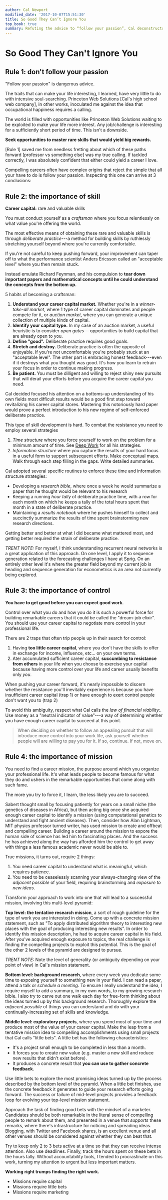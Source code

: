 ```yaml
---
author: Cal Newport
modified_date: '2017-10-07T15:51:30'
title: So Good They Can’t Ignore You
top_book: true
summary: Refuting the advice to “follow your passion”, Cal deconstructs the best approach to building a meaningful career. He proceeds to thoroughly map out an approach to define your professional life on your own terms, and gain the credibility to obtain it. Quite possibly the best career book I’ve ever read.
---
```

# So Good They Can't Ignore You

## Rule 1: don't follow your passion

"Follow your passion" is dangerous advice.

The traits that can make your life interesting, I learned, have very little to do with intensive soul-searching.  Princeton Web Solutions [Cal's high school web company], in other works, inoculated me against the idea that occupational happiness requires a calling.

The world is filled with opportunities like Princeton Web Solutions waiting to be exploited to make your life more interest.  Any job/challenge is interesting for a sufficiently short period of time.  This isn't a downside.

__Seek opportunities to master rare skills that would yield big rewards.__

[Rule 1] saved me from needless fretting about which of these paths forward [professor vs something else] was my true calling.  If tackled correctly, I was absolutely confident that either could yield a career I love.

Compelling careers often have complex origins that reject the simple that all your have to do is follow your passion.  Inspecting this one can arrive at 3 conclusions:

## Rule 2: the importance of skill

__Career capital:__ rare and valuable skills

You must conduct yourself as a _craftsman_ where you focus relentlessly on what value you're offering the world.  

The most effective means of obtaining these rare and valuable skills is through _deliberate practice_---a method for building skills by ruthlessly stretching yourself beyond where you're currently comfortable.

If you're not careful to keep pushing forward, your improvement can taper off to what the performance scientist Anders Ericsson called an "acceptable level" where you then remain stuck.

Instead emulate Richard Feynman, and his compulsion to __tear down important papers and mathematical concepts until he could understand the concepts from the bottom up.__

5 habits of becoming a craftsman:

1. __Understand your career capital market.__ Whether you're in a _winner-take-all market_, where 1 type of career capital dominates and people compete for it, or _auction market_, where you can generate a unique collection of multiple kinds of capital.
2. __Identify your capital type.__  In my case of an auction market, a useful heuristic is to consider _open gates_---opportunities to build capital that are already open to you.
3. __Define "good".__  Deliberate practice requires good goals.
4. __Stretch and destroy.__  Deliberate practice is often the opposite of enjoyable.  If you're not uncomfortable you're probably stuck at an "acceptable level".  The other part is embracing honest feedback---even if it destroys what you thought was good.  It's how you learn to retrain your focus in order to continue making progress.  
5. __Be patient.__  You must be dilligent and willing to reject shiny new pursuits that will derail your efforts before you acquire the career capital you need.

Cal decided focused his attention on a bottoms-up understanding of his own fields most difficult results would be a good first step toward revitalizing his career capital stores.  Mastering this notoriously hard paper would prove a perfect introduction to his new regime of self-enforced deliberate practice.

This type of skill development is hard.  To combat the resistance you need to employ several strategies

1. _Time structure_ where you force yourself to work on the problem for a minimum amount of time.  See [Deep Work][] for all his strategies.
2. _Information structure_ where you capture the results of your hard focus in a useful form to support subsequent efforts.  Make conceptual maps.  Walk through each step filling in the gaps.  Write detailed summaries.

[Deep Work]: bookx_deep_work.mdown

Cal adopted several specific routines to enforce these time and information structure strategies:

- Developing a _research bible_, where once a week he would summarize a paper that he thought would be relevant to his research
- Keeping a running _hour tally_ of deliberate practice time, with a row for each month on which he keeps a tally of the total hours spent that month in a state of deliberate practice.
- Maintaining a _results notebook_ where he pushes himself to collect and succinctly summarize the results of time spent brainstorming new research directions.

Getting better and better at what I did became what mattered most, and getting better required the strain of deliberate practice.

_TRENT NOTE:_ For myself, I think understanding recurrent neural networks is a great application of this approach.  On one level, I apply it to sequence generation related to the forecasting challenges I have at Sprig.  On an entirely other level it's where the greater field beyond my current job is heading and sequence generation for econometrics is an area not currently being explored.

## Rule 3: the importance of control

__You have to get good before you can expect good work.__

Control over what you do and how you do it is such a powerful force for building remarkable careers that it could be called the "dream-job elixir".  You should use your career capital to negotiate more control in your professional life.

There are 2 traps that often trip people up in their search for control:

1. Having __too little career capital__, where you don't have the skills to offer in exchange for income, influence, etc... on your own terms.
2. Ater accumulated sufficient career capital, __succumbing to resistance from others__ in your life when you choose to exercise your capital because having more control over your life and career usually benefits only _you_.

When pushing your career forward, it's nearly impossible to discern whether the resistance you'll inevitably experience is because you have insufficient career capital (trap 1) or have enough to exert control people don't want you to (trap 2)

To avoid this ambiguity, respect what Cal calls the _law of financial viability_:.  Use money as a "neutral indicator of value"---a way of determining whether you have enough career capital to succeed at this point.

>   When deciding on whether to follow an appealing pursuit that will introduce more control into your work life, ask yourself whether people will are willing to pay you for it.  If so, continue.  If not, move on.

## Rule 4: the importance of mission

You need to find a career mission, the purpose around which you organize your professional life.  It's what leads people to become famous for what they do and ushers in the remarkable opportunities that come along with such fame.

The more you try to force it, I learn, the less likely you are to succeed.  

Sabert thought small by focusing patiently for years on a small niche (the genetics of diseases in Africa), but then acting big once she acquired enough career capital to identify a mission (using computational genetics to understand and fight ancient diseases).  Then, consider how Alan Lightman, MIT physics professor turned writer, has used mission to create and offbeat and compelling career.  Building a career around the mission to expore the human side of science has led him to fascinating places.  And the success he has achieved along the way has afforded him the control to get away with things a less famous academic never would be able to.

True missions, it turns out, require 2 things:

1. You need career capital to understand what is meaningful, which requires patience.
2. You need to be ceaselessly scanning your always-changing view of the _adjacent possible_ of your field, requiring brainstorming and _exposure to new ideas_.

Transform your approach to work into one that will lead to a successful mission, involving this multi-level pyramid:

__Top level: the tentative research mission__, a sort of rough guideline for the type of work you are interested in doing.  Come up with a concrete mission statement, such as "To apply distributed algorithm theory to interesting new places with the goal of producing interesting new results".  In order to identify this mission description, he had to acquire career capital in his field.  After you've acquired enough exposure to topics, the real challenge is finding the compelling projects to exploit this potential.  This is the goal of the other 2 levels of the pyramid are designed to pursue.

_TRENT NOTE:_ Note the level of generality (or ambiguity depending on your point of view) in Cal's mission statement.

__Bottom level: background research__, where every week you dedicate some time to exposing yourself to something new in your field.  I can read a paper, attend a talk or _schedule a meeting_.  To ensure I really understand the idea, I require myself to add a summary, in my own words, to my growing research bible.  I also try to carve out one walk each day for free-form thinking about the ideas turned up by this background research.  Thoroughly explore the _adjacent possible_ of things you can understand and do with your continually-increasing set of skills and knowledge.

__Middle level: exploratory projects__, where you spend most of your time and produce most of the value of your career capital.  Make the leap from a tentative mission idea to compelling accomplishments using small projects that Cal calls "little bets".  A little bet has the following characteristics:

- It's a project small enough to be completed in less than a month.
- It forces you to create new value (e.g. master a new skill and roduce new results that didn't exist before).
- It produces a concrete result that __you can use to gather concrete feedback__.

Use little bets to explore the most promising ideas turned up by the process described by the bottom level of the pyramid.  When a little bet finishes, use the concrete feedback it generates to guide your research efforts going forward.  The success or failure of mid-level projects provides a feedback loop for evolving your top-level mission statement.

Approach the task of finding good bets with the mindset of a marketer.  Candidates should be both remarkable in the literal sense of compelling people to remark about them, and presented in a venue that _supports_ these remarks, where there's infrastructure for noticing and spreading ideas.  Blogging, with Twitter and Facebook shares, is an excellent venue and all other venues should be considered against whether they can beat that.

Try to keep only 2 to 3 bets active at a time so that they can receive intense attention.  Also use deadlines.  Finally, track the hours spent on these bets in the hours tally.  Without accountability tools, I tended to procrastinate on this work, turning my attention to urgent but less important matters.

__Working right trumps finding the right work.__

- Missions require capital
- Missions require little bets
- Missions require marketing

